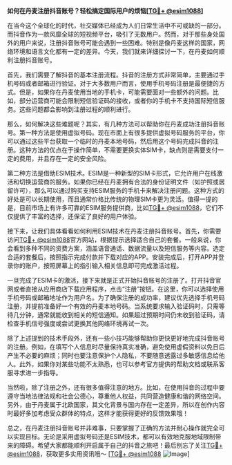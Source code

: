 **如何在丹麦注册抖音账号？轻松搞定国际用户的烦恼[[TG💪+ @esim1088](https://t.me/s/esim1088)]**

在当今这个全球化的时代，社交媒体已经成为人们日常生活中不可或缺的一部分。而抖音作为一款风靡全球的短视频平台，吸引了无数用户。然而，对于那些身处国外的用户来说，注册抖音账号可能会遇到一些困难。特别是像丹麦这样的国家，网络环境和语言文化都有一定的差异。今天，我们就来详细探讨一下，在丹麦如何顺利注册抖音账号。

首先，我们需要了解抖音的基本注册流程。抖音的注册方式非常简单，主要通过手机号码或者邮箱进行验证。对于大多数用户而言，使用手机号码注册是最便捷的方式。但是，如果你在丹麦使用当地的手机卡，可能需要面对一些额外的问题。比如，部分运营商可能会限制短信验证码的接收，或者你的手机卡不支持国际短信服务。这些问题都会影响到注册过程的顺利进行。

那么，如何解决这些难题呢？其实，有几种方法可以帮助你在丹麦成功注册抖音账号。第一种方法是使用虚拟号码。现在市面上有很多提供虚拟号码服务的平台，你可以通过这些平台获取一个临时的丹麦本地号码，然后用这个号码完成抖音的注册。这种方法的优点在于操作简单，不需要更换实体SIM卡，缺点则是需要支付一定的费用，并且存在一定的安全风险。

第二种方法是借助ESIM技术。ESIM是一种新型的SIM卡形式，它允许用户在线激活和切换运营商的服务。如果你已经在丹麦拥有合法的身份证明文件（如护照或居留许可），那么可以通过购买支持ESIM服务的手机卡来解决注册问题。这种方式的好处是可以长期使用，而且通常价格比传统的物理SIM卡更为灵活。值得一提的是，目前市场上有许多可靠的ESIM服务提供商，比如[TG💪+ @esim1088](https://t.me/s/esim1088)，它们不仅提供了丰富的选择，还保证了良好的用户体验。

接下来，让我们具体看看如何利用ESIM技术在丹麦注册抖音账号。首先，你需要访问[TG💪+ @esim1088](https://t.me/s/esim1088)官方网站，根据提示选择适合自己的套餐。一般来说，你会看到多种不同的资费方案，涵盖语音通话、数据流量以及短信服务等内容。选定合适的套餐后，按照指示完成付款并下载对应的APP。安装完成后，打开APP并登录你的账户，按照屏幕上的指引输入相关信息即可完成激活过程。

一旦完成了ESIM卡的激活，接下来就是正式开始抖音账号的注册了。打开抖音官网或者直接从应用商店下载应用程序，点击“注册”按钮。在这里，你可以选择使用手机号码或邮箱地址作为用户名。为了确保注册的成功率，建议优先选择手机号码注册，并提前准备好一个有效的丹麦本地号码。当系统要求输入验证码时，只需等待几分钟，通常就能收到相关的短信通知。如果超过预期时间仍未收到验证码，请检查手机信号强度或尝试更换其他网络环境再试一次。

除了上述提到的技术手段外，还有一些小技巧能够帮助你更快更好地完成抖音账号的注册。例如，在填写个人信息时尽量保持真实准确，避免使用虚假资料以免日后产生不必要的麻烦；同时也要注意保护个人隐私，不要随意透露过多敏感信息给他人。此外，如果你对某些功能不太熟悉，也可以参考官方提供的帮助文档或联系客服寻求进一步指导。

当然啦，除了注册之外，还有很多值得注意的地方。比如，在使用抖音的过程中要遵守当地法律法规和社会公德心，尊重他人权益，共同营造健康和谐的网络空间。另外，由于丹麦属于北欧国家，其文化背景与国内存在一定差异，所以在创作内容时最好多加考虑受众群体的特点，这样才能获得更好的反馈效果哦！

总之，在丹麦注册抖音账号并非难事，只要掌握了正确的方法并耐心操作就完全可以实现目标。无论是采用虚拟号码还是ESIM技术，都可以有效地克服地域限制带来的障碍。希望大家都能顺利开启属于自己的抖音之旅吧！最后别忘了关注[TG💪+ @esim1088](https://t.me/s/esim1088)，获取更多实用资讯哦～ [[TG💪+ @esim1088](https://t.me/s/esim1088) ![Image](https://i.postimg.cc/4NQfJmqS/Snipaste-2025-05-13-00-14-12.png)]
